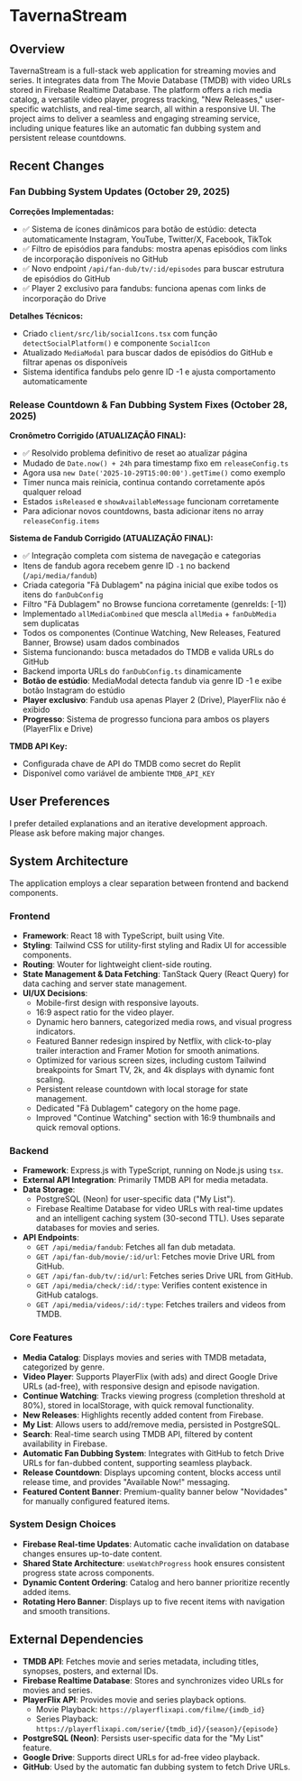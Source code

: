 # TavernaStream

## Overview

TavernaStream is a full-stack web application for streaming movies and series. It integrates data from The Movie Database (TMDB) with video URLs stored in Firebase Realtime Database. The platform offers a rich media catalog, a versatile video player, progress tracking, "New Releases," user-specific watchlists, and real-time search, all within a responsive UI. The project aims to deliver a seamless and engaging streaming service, including unique features like an automatic fan dubbing system and persistent release countdowns.

## Recent Changes

### Fan Dubbing System Updates (October 29, 2025)

**Correções Implementadas:**
- ✅ Sistema de ícones dinâmicos para botão de estúdio: detecta automaticamente Instagram, YouTube, Twitter/X, Facebook, TikTok
- ✅ Filtro de episódios para fandubs: mostra apenas episódios com links de incorporação disponíveis no GitHub
- ✅ Novo endpoint `/api/fan-dub/tv/:id/episodes` para buscar estrutura de episódios do GitHub
- ✅ Player 2 exclusivo para fandubs: funciona apenas com links de incorporação do Drive

**Detalhes Técnicos:**
- Criado `client/src/lib/socialIcons.tsx` com função `detectSocialPlatform()` e componente `SocialIcon`
- Atualizado `MediaModal` para buscar dados de episódios do GitHub e filtrar apenas os disponíveis
- Sistema identifica fandubs pelo genre ID -1 e ajusta comportamento automaticamente

### Release Countdown & Fan Dubbing System Fixes (October 28, 2025)

**Cronômetro Corrigido (ATUALIZAÇÃO FINAL):**
- ✅ Resolvido problema definitivo de reset ao atualizar página
- Mudado de `Date.now() + 24h` para timestamp fixo em `releaseConfig.ts`
- Agora usa `new Date('2025-10-29T15:00:00').getTime()` como exemplo
- Timer nunca mais reinicia, continua contando corretamente após qualquer reload
- Estados `isReleased` e `showAvailableMessage` funcionam corretamente
- Para adicionar novos countdowns, basta adicionar itens no array `releaseConfig.items`

**Sistema de Fandub Corrigido (ATUALIZAÇÃO FINAL):**
- ✅ Integração completa com sistema de navegação e categorias
- Itens de fandub agora recebem genre ID `-1` no backend (`/api/media/fandub`)
- Criada categoria "Fã Dublagem" na página inicial que exibe todos os itens do `fanDubConfig`
- Filtro "Fã Dublagem" no Browse funciona corretamente (genreIds: [-1])
- Implementado `allMediaCombined` que mescla `allMedia` + `fanDubMedia` sem duplicatas
- Todos os componentes (Continue Watching, New Releases, Featured Banner, Browse) usam dados combinados
- Sistema funcionando: busca metadados do TMDB e valida URLs do GitHub
- Backend importa URLs do `fanDubConfig.ts` dinamicamente
- **Botão de estúdio**: MediaModal detecta fandub via genre ID -1 e exibe botão Instagram do estúdio
- **Player exclusivo**: Fandub usa apenas Player 2 (Drive), PlayerFlix não é exibido
- **Progresso**: Sistema de progresso funciona para ambos os players (PlayerFlix e Drive)

**TMDB API Key:**
- Configurada chave de API do TMDB como secret do Replit
- Disponível como variável de ambiente `TMDB_API_KEY`

## User Preferences

I prefer detailed explanations and an iterative development approach. Please ask before making major changes.

## System Architecture

The application employs a clear separation between frontend and backend components.

### Frontend
- **Framework**: React 18 with TypeScript, built using Vite.
- **Styling**: Tailwind CSS for utility-first styling and Radix UI for accessible components.
- **Routing**: Wouter for lightweight client-side routing.
- **State Management & Data Fetching**: TanStack Query (React Query) for data caching and server state management.
- **UI/UX Decisions**:
    - Mobile-first design with responsive layouts.
    - 16:9 aspect ratio for the video player.
    - Dynamic hero banners, categorized media rows, and visual progress indicators.
    - Featured Banner redesign inspired by Netflix, with click-to-play trailer interaction and Framer Motion for smooth animations.
    - Optimized for various screen sizes, including custom Tailwind breakpoints for Smart TV, 2k, and 4k displays with dynamic font scaling.
    - Persistent release countdown with local storage for state management.
    - Dedicated "Fã Dublagem" category on the home page.
    - Improved "Continue Watching" section with 16:9 thumbnails and quick removal options.

### Backend
- **Framework**: Express.js with TypeScript, running on Node.js using `tsx`.
- **External API Integration**: Primarily TMDB API for media metadata.
- **Data Storage**:
    - PostgreSQL (Neon) for user-specific data ("My List").
    - Firebase Realtime Database for video URLs with real-time updates and an intelligent caching system (30-second TTL). Uses separate databases for movies and series.
- **API Endpoints**:
    - `GET /api/media/fandub`: Fetches all fan dub metadata.
    - `GET /api/fan-dub/movie/:id/url`: Fetches movie Drive URL from GitHub.
    - `GET /api/fan-dub/tv/:id/url`: Fetches series Drive URL from GitHub.
    - `GET /api/media/check/:id/:type`: Verifies content existence in GitHub catalogs.
    - `GET /api/media/videos/:id/:type`: Fetches trailers and videos from TMDB.

### Core Features
- **Media Catalog**: Displays movies and series with TMDB metadata, categorized by genre.
- **Video Player**: Supports PlayerFlix (with ads) and direct Google Drive URLs (ad-free), with responsive design and episode navigation.
- **Continue Watching**: Tracks viewing progress (completion threshold at 80%), stored in localStorage, with quick removal functionality.
- **New Releases**: Highlights recently added content from Firebase.
- **My List**: Allows users to add/remove media, persisted in PostgreSQL.
- **Search**: Real-time search using TMDB API, filtered by content availability in Firebase.
- **Automatic Fan Dubbing System**: Integrates with GitHub to fetch Drive URLs for fan-dubbed content, supporting seamless playback.
- **Release Countdown**: Displays upcoming content, blocks access until release time, and provides "Available Now!" messaging.
- **Featured Content Banner**: Premium-quality banner below "Novidades" for manually configured featured items.

### System Design Choices
- **Firebase Real-time Updates**: Automatic cache invalidation on database changes ensures up-to-date content.
- **Shared State Architecture**: `useWatchProgress` hook ensures consistent progress state across components.
- **Dynamic Content Ordering**: Catalog and hero banner prioritize recently added items.
- **Rotating Hero Banner**: Displays up to five recent items with navigation and smooth transitions.

## External Dependencies

- **TMDB API**: Fetches movie and series metadata, including titles, synopses, posters, and external IDs.
- **Firebase Realtime Database**: Stores and synchronizes video URLs for movies and series.
- **PlayerFlix API**: Provides movie and series playback options.
    - Movie Playback: `https://playerflixapi.com/filme/{imdb_id}`
    - Series Playback: `https://playerflixapi.com/serie/{tmdb_id}/{season}/{episode}`
- **PostgreSQL (Neon)**: Persists user-specific data for the "My List" feature.
- **Google Drive**: Supports direct URLs for ad-free video playback.
- **GitHub**: Used by the automatic fan dubbing system to fetch Drive URLs.